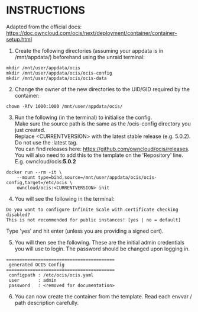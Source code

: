 # INSTRUCTIONS
Adapted from the official docs: https://doc.owncloud.com/ocis/next/deployment/container/container-setup.html
1. Create the following directories (assuming your appdata is in /mnt/appdata/) beforehand using the unraid terminal:

```
mkdir /mnt/user/appdata/ocis
mkdir /mnt/user/appdata/ocis/ocis-config
mkdir /mnt/user/appdata/ocis/ocis-data
```

2. Change the owner of the new directories to the UID/GID required by the container:
```
chown -Rfv 1000:1000 /mnt/user/appdata/ocis/
```

3. Run the following (in the terminal) to initialise the config. \
   Make sure the source path is the same as the /ocis-config directory you just created. \
   Replace \<CURRENTVERSION> with the latest stable release (e.g. 5.0.2). Do not use the :latest tag. \
   You can find releases here: https://github.com/owncloud/ocis/releases. \
   You will also need to add this to the template on the 'Repository' line. E.g. owncloud/ocis:**5.0.2**
```
docker run --rm -it \
    --mount type=bind,source=/mnt/user/appdata/ocis/ocis-config,target=/etc/ocis \
    owncloud/ocis:<CURRENTVERSION> init
```
4. You will see the following in the terminal:
```
Do you want to configure Infinite Scale with certificate checking disabled?
This is not recommended for public instances! [yes | no = default]
```
Type 'yes' and hit enter (unless you are providing a signed cert).

5. You will then see the following. These are the initial admin credentials you will use to login. The password should be changed upon logging in. 
```
=========================================
 generated OCIS Config
=========================================
 configpath : /etc/ocis/ocis.yaml
 user       : admin
 password   : <removed for documentation>
```
6. You can now create the container from the template. Read each envvar / path description carefully. 